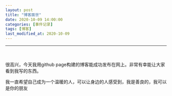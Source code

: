 ```yaml
---
layout: post
title: "博客面世"
date: 2020-10-09 14:00:00
categories: [事件记录]
tags: [博客]
last_modified_at: 2020-10-09
---
```

<hr >
<br>
<br>
很高兴，今天我用github page构建的博客能成功发布在网上。非常有幸能让大家看到我写的东西。

我一直希望自己成为一个温暖的人，可以让身边的人感受到，我是善良的，我可以是你的朋友
